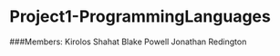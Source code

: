 # Project1-ProgrammingLanguages
###Members:
    Kirolos Shahat
    Blake Powell
    Jonathan Redington
